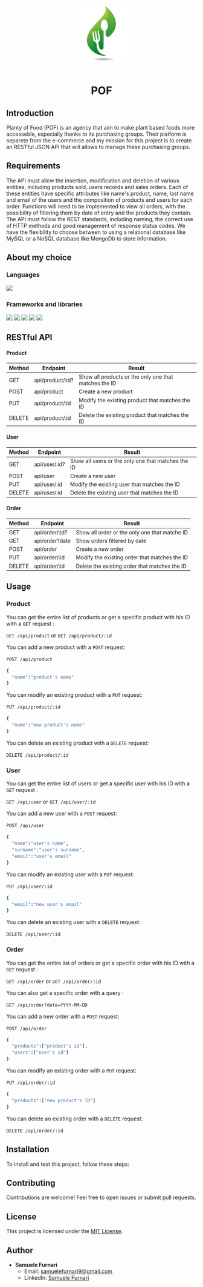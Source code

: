 <div align="center"><img src="./assets/img.png" width="150px"></div>
<br />
<div align="center">
  <h1 align="center">POF</h1>
</div>

## Introduction

Planty of Food (POF) is an agency that aim to make plant based foods more accesseble, especially thanks to its purchasing groups. Their platform is separete from the e-commerce and my mission for this project is to create an RESTful JSON API that will allows to manage these purchasing groups.

## Requirements

The API must allow the insertion, modification and deletion of various entities, including products sold, users records and sales orders. Each of these entities have specific attributes like name's product, name, last name and email of the users and the composition of products and users for each order. Functions will need to be implemented to view all orders, with the possibility of filtering them by date of entry and the products they contain. The API must follow the REST standards, including naming, the correct use of HTTP methods and good management of response status codes. We have the flexibility to choose between to using a relational database like MySQL or a NoSQL database like MongoDb to store information.

## About my choice

### Languages

<p align="left">
  <img src="https://img.shields.io/badge/JavaScript-323330?style=for-the-badge&logo=javascript&logoColor=F7DF1E"/>
</p>

### Frameworks and libraries

<p align="left">  
  <img src="https://img.shields.io/badge/Node%20js-339933?style=for-the-badge&logo=nodedotjs&logoColor=white"/>
  <img src="https://img.shields.io/badge/Express%20js-000000?style=for-the-badge&logo=express&logoColor=white"/>
  <img src="https://img.shields.io/badge/.ENV-ECD53F.svg?style=for-the-badge&logo=dotenv&logoColor=black"/>
  <img src="https://img.shields.io/badge/NODEMON-%23323330.svg?style=for-the-badge&logo=nodemon&logoColor=%BBDEAD"/>
  <img src="https://img.shields.io/badge/Mongoose-880000.svg?style=for-the-badge&logo=Mongoose&logoColor=white"/>
</p>

## RESTful API

#### Product

| Method | Endpoint         | Result                                                |
| ------ | ---------------- | ----------------------------------------------------- |
| GET    | api/product/:id? | Show all products or the only one that matches the ID |
| POST   | api/product      | Create a new product                                  |
| PUT    | api/product/:id  | Modify the existing product that matches the ID       |
| DELETE | api/product/:id  | Delete the existing product that matches the ID       |

#### User

| Method | Endpoint      | Result                                             |
| ------ | ------------- | -------------------------------------------------- |
| GET    | api/user/:id? | Show all users or the only one that matches the ID |
| POST   | api/user      | Create a new user                                  |
| PUT    | api/user/:id  | Modify the existing user that matches the ID       |
| DELETE | api/user/:id  | Delete the existing user that matches the ID       |

#### Order

| Method | Endpoint       | Result                                        |
| ------ | -------------- | --------------------------------------------- |
| GET    | api/order/:id? | Show all order or the only one that matche ID |
| GET    | api/order?date | Show orders filtered by date                  |
| POST   | api/order      | Create a new order                            |
| PUT    | api/order/:id  | Modify the existing order that matches the ID |
| DELETE | api/order/:id  | Delete the existing order that matches the ID |

## Usage

### **Product**

You can get the entire list of products or get a specific product with his ID with a `GET` request :

`GET /api/product` or `GET /api/product/:id`

You can add a new product with a `POST` request:

`POST /api/product`

```bash
{
  "name":"product's name"
}
```

You can modify an existing product with a `PUT` request:

`PUT /api/product/:id`

```bash
{
  "name":"new product's name"
}
```

You can delete an existing product with a `DELETE` request:

`DELETE /api/product/:id`

### **User**

You can get the entire list of users or get a specific user with his ID with a `GET` request :

`GET /api/user` or `GET /api/user/:id`

You can add a new user with a `POST` request:

`POST /api/user`

```bash
{
  "name":"user's name",
  "surname":"user's surname",
  "email":"user's email"
}
```

You can modify an existing user with a `PUT` request:

`PUT /api/user/:id`

```bash
{
  "email":"new user's email"
}
```

You can delete an existing user with a `DELETE` request:

`DELETE /api/user/:id`

### **Order**

You can get the entire list of orders or get a specific order with his ID with a `GET` request :

`GET /api/order` or `GET /api/order/:id`

You can also get a specific order with a query :

`GET /api/order?date=YYYY-MM-DD`

You can add a new order with a `POST` request:

`POST /api/order`

```bash
{
  "products":["product's id"],
  "users":["user's id"]
}
```

You can modify an existing order with a `PUT` request:

`PUT /api/order/:id`

```bash
{
  "products":["new product's ID"]
}
```

You can delete an existing order with a `DELETE` request:

`DELETE /api/order/:id`

## Installation

To install and test this project, follow these steps:

## Contributing

Contributions are welcome! Feel free to open issues or submit pull requests.

## License

This project is licensed under the [MIT License](https://opensource.org/licenses/MIT).

## Author

- **Samuele Furnari**
  - Email: samuelefurnari9@gmail.com
  - LinkedIn: [Samuele Furnari](https://www.linkedin.com/in/samuele-furnari-a37567220/)
